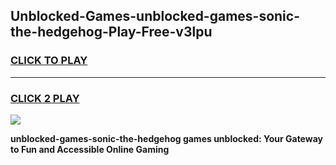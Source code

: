 
## Unblocked-Games-unblocked-games-sonic-the-hedgehog-Play-Free-v3lpu
<h3>
<a href="https://premium76.site?title=unblocked-games-sonic-the-hedgehog&ref=21A">CLICK TO PLAY</a></h3>
<hr>

<h3>
<a href="https://premium76.site?title=unblocked-games-sonic-the-hedgehog&ref=21A">CLICK 2 PLAY</a>
  
</h3>

<a href="https://premium76.site?title=unblocked-games-sonic-the-hedgehog&ref=21A"><img src="https://clearcache.store/games.png"></a>


**unblocked-games-sonic-the-hedgehog games unblocked: Your Gateway to Fun and Accessible Online Gaming**
